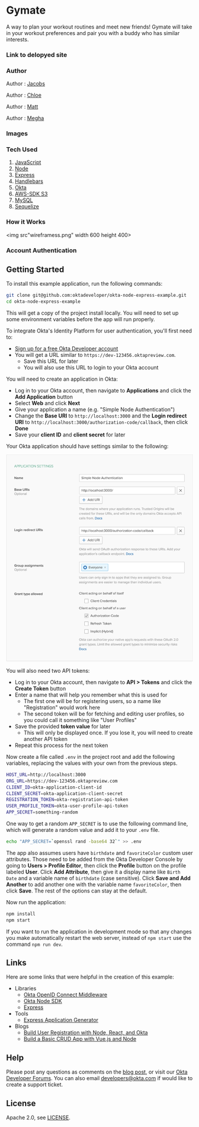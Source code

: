 # Gymate

A way to plan your workout routines and meet new friends! Gymate will take in your workout preferences and pair you with a buddy who has similar interests. 

### Link to delopyed site



### Author

Author : [Jacobs](https://github.com/gljacobs)

Author : [Chloe](https://github.com/chloezhouny)

Author : [Matt](https://github.com/matkuh)

Author : [Megha](https://github.com/meghabprasad)

### Images

### Tech Used

1. [JavaScript](https://www.javascript.com/)
2. [Node](https://nodejs.org/en/)
3. [Express](https://expressjs.com/)
4. [Handlebars](https://www.npmjs.com/package/handlebars)
5. [Okta](https://www.okta.com/)
6. [AWS-SDK S3](https://aws.amazon.com/sdk-for-node-js/)
7. [MySQL](https://www.mysql.com/)
8. [Sequelize](http://docs.sequelizejs.com/)

### How it Works

<img src"wireframess.png" width 600 height 400>

### Account Authentication

## Getting Started

To install this example application, run the following commands:

```bash
git clone git@github.com:oktadeveloper/okta-node-express-example.git
cd okta-node-express-example
```

This will get a copy of the project install locally. You will need to set up some environment variables before the app will run properly.

To integrate Okta's Identity Platform for user authentication, you'll first need to:

* [Sign up for a free Okta Developer account](https://www.okta.com/developer/signup/)
* You will get a URL similar to `https://dev-123456.oktapreview.com`.
  * Save this URL for later
  * You will also use this URL to login to your Okta account

You will need to create an application in Okta:

* Log in to your Okta account, then navigate to **Applications** and click the **Add Application** button
* Select **Web** and click **Next**
* Give your application a name (e.g. "Simple Node Authentication")
* Change the **Base URI** to `http://localhost:3000` and the **Login redirect URI** to `http://localhost:3000/authorization-code/callback`, then click **Done**
* Save your **client ID** and **client secret** for later

Your Okta application should have settings similar to the following:

![Okta Application Settings](images/okta-app-settings.png)

You will also need two API tokens:

* Log in to your Okta account, then navigate to **API > Tokens** and click the **Create Token** button
* Enter a name that will help you remember what this is used for
  * The first one will be for registering users, so a name like "Registration" would work here
  * The second token will be for fetching and editing user profiles, so you could call it something like "User Profiles"
* Save the provided **token value** for later
  * This will only be displayed once. If you lose it, you will need to create another API token
* Repeat this process for the next token

Now create a file called `.env` in the project root and add the following variables, replacing the values with your own from the previous steps.

```bash
HOST_URL=http://localhost:3000
ORG_URL=https://dev-123456.oktapreview.com
CLIENT_ID=okta-application-client-id
CLIENT_SECRET=okta-application-client-secret
REGISTRATION_TOKEN=okta-registration-api-token
USER_PROFILE_TOKEN=okta-user-profile-api-token
APP_SECRET=something-random
```

One way to get a random `APP_SECRET` is to use the following command line, which will generate a random value and add it to your `.env` file.

```bash
echo "APP_SECRET=`openssl rand -base64 32`" >> .env
```

The app also assumes users have `birthdate` and `favoriteColor` custom user attributes. Those need to be added from the Okta Developer Console by going to **Users > Profile Editor**, then click the **Profile** button on the profile labeled **User**. Click **Add Attribute**, then give it a display name like `Birth Date` and a variable name of `birthdate` (case sensitive). Click **Save and Add Another** to add another one with the variable name `favoriteColor`, then click **Save**. The rest of the options can stay at the default.

Now run the application:

```bash
npm install
npm start
```

If you want to run the application in development mode so that any changes you make automatically restart the web server, instead of `npm start` use the command `npm run dev`.

## Links

Here are some links that were helpful in the creation of this example:

* Libraries
  * [Okta OpenID Connect Middleware](https://github.com/okta/okta-oidc-js/tree/master/packages/oidc-middleware)
  * [Okta Node SDK](https://github.com/okta/okta-sdk-nodejs)
  * [Express](https://github.com/expressjs/express)
* Tools
  * [Express Application Generator](https://expressjs.com/en/starter/generator.html)
* Blogs
  * [Build User Registration with Node, React, and Okta](https://developer.okta.com/blog/2018/02/06/build-user-registration-with-node-react-and-okta)
  * [Build a Basic CRUD App with Vue.js and Node](https://developer.okta.com/blog/2018/02/15/build-crud-app-vuejs-node)

## Help

Please post any questions as comments on the [blog post](https://developer.okta.com/blog/2018/04/24/simple-node-authentication), or visit our [Okta Developer Forums](https://devforum.okta.com/). You can also email [developers@okta.com](mailto:developers@okta.com) if would like to create a support ticket.

## License

Apache 2.0, see [LICENSE](LICENSE).

